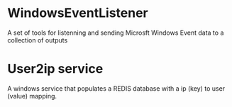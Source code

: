# WindowsEventListener
A set of tools for listenning and sending Microsft Windows Event data to a collection of outputs

# User2ip service
A windows service that populates a REDIS database with a ip (key) to user (value) mapping.
